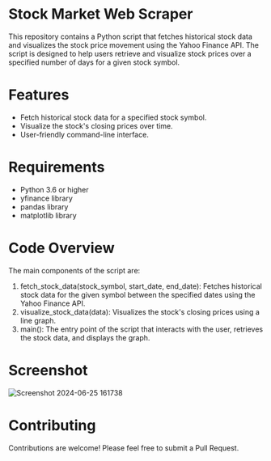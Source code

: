# Stock Market Web Scraper
This repository contains a Python script that fetches historical stock data and visualizes the stock price movement using the Yahoo Finance API. The script is designed to help users retrieve and visualize stock prices over a specified number of days for a given stock symbol.

# Features
- Fetch historical stock data for a specified stock symbol.
- Visualize the stock's closing prices over time.
- User-friendly command-line interface.

# Requirements
- Python 3.6 or higher
- yfinance library
- pandas library
- matplotlib library

# Code Overview
The main components of the script are:
1) fetch_stock_data(stock_symbol, start_date, end_date): Fetches historical stock data for the given symbol between the specified dates using the Yahoo Finance API.
2) visualize_stock_data(data): Visualizes the stock's closing prices using a line graph.
3) main(): The entry point of the script that interacts with the user, retrieves the stock data, and displays the graph.

# Screenshot
![Screenshot 2024-06-25 161738](https://github.com/arkodipdas/Stock-market-scrapper/assets/134234717/6a0609aa-3ed8-4fb3-865e-6a3fe8e4a348)


# Contributing
Contributions are welcome! Please feel free to submit a Pull Request.
